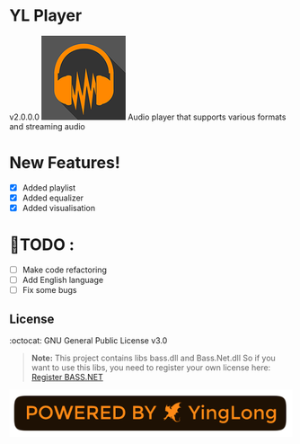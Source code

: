 # YL Player
v2.0.0.0
[![YL Player](https://github.com/YingLongX/images/blob/master/YL_icon150.png?raw=true)](https://github.com/YingLongX)
Audio player that supports various formats and streaming audio

# New Features!
- [x] Added playlist
- [x] Added equalizer
- [x] Added visualisation

# :memo:TODO :
- [ ] Make code refactoring
- [ ] Add English language
- [ ] Fix some bugs

License
----

:octocat: GNU General Public License v3.0

>**Note:** This project contains libs bass.dll and Bass.Net.dll
>So if you want to use this libs, you need to register your own license here: [Register BASS.NET](http://bass.radio42.com/bass_register.html)


[![POWERED BY YingLong](https://github.com/YingLongX/images/blob/master/PoweredByYingLong.png?raw=true)](https://github.com/YingLongX)
